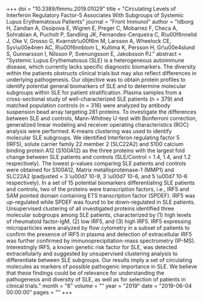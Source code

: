 +++
doi = "10.3389/fimmu.2019.01029"
title = "Circulating Levels of Interferon Regulatory Factor-5 Associates With Subgroups of Systemic Lupus Erythematosus Patients"
journal = "Front Immunol"
author = "Idborg H, Zandian A, Ossipova E, Wigren E, Preger C, Mobarrez F, Checa A, Sohrabian A, Pucholt P, Sandling JK, Fernandes-Cerqueira C, R\u00f6nnelid J, Oke V, Grosso G, Kvarnstr\u00f6m M, Larsson A, Wheelock CE, Syv\u00e4nen AC, R\u00f6nnblom L, Kultima K, Persson H, Gr\u00e4slund S, Gunnarsson I, Nilsson P, Svenungsson E, Jakobsson PJ."
abstract = "Systemic Lupus Erythematosus (SLE) is a heterogeneous autoimmune disease, which currently lacks specific diagnostic biomarkers. The diversity within the patients obstructs clinical trials but may also reflect differences in underlying pathogenesis. Our objective was to obtain protein profiles to identify potential general biomarkers of SLE and to determine molecular subgroups within SLE for patient stratification. Plasma samples from a cross-sectional study of well-characterized SLE patients (n = 379) and matched population controls (n = 316) were analyzed by antibody suspension bead array targeting 281 proteins. To investigate the differences between SLE and controls, Mann-Whitney U-test with Bonferroni correction, generalized linear modeling and receiver operating characteristics (ROC) analysis were performed. K-means clustering was used to identify molecular SLE subgroups. We identified Interferon regulating factor 5 (IRF5), solute carrier family 22 member 2 (SLC22A2) and S100 calcium binding protein A12 (S100A12) as the three proteins with the largest fold change between SLE patients and controls (SLE/Control = 1.4, 1.4, and 1.2 respectively). The lowest p-values comparing SLE patients and controls were obtained for S100A12, Matrix metalloproteinase-1 (MMP1) and SLC22A2 (padjusted = 3 \u00d7 10-9, 3 \u00d7 10-6, and 5 \u00d7 10-6 respectively). In a set of 15 potential biomarkers differentiating SLE patients and controls, two of the proteins were transcription factors, i.e., IRF5 and SAM pointed domain containing ETS transcription factor (SPDEF). IRF5 was up-regulated while SPDEF was found to be down-regulated in SLE patients. Unsupervised clustering of all investigated proteins identified three molecular subgroups among SLE patients, characterized by (1) high levels of rheumatoid factor-IgM, (2) low IRF5, and (3) high IRF5. IRF5 expressing microparticles were analyzed by flow cytometry in a subset of patients to confirm the presence of IRF5 in plasma and detection of extracellular IRF5 was further confirmed by immunoprecipitation-mass spectrometry (IP-MS). Interestingly IRF5, a known genetic risk factor for SLE, was detected extracellularly and suggested by unsupervised clustering analysis to differentiate between SLE subgroups. Our results imply a set of circulating molecules as markers of possible pathogenic importance in SLE. We believe that these findings could be of relevance for understanding the pathogenesis and diversity of SLE, as well as for selection of patients in clinical trials."
month = "6"
volume = ""
year = "2019"
date = "2019-06-04 00:00:00"
pages = ""
+++

